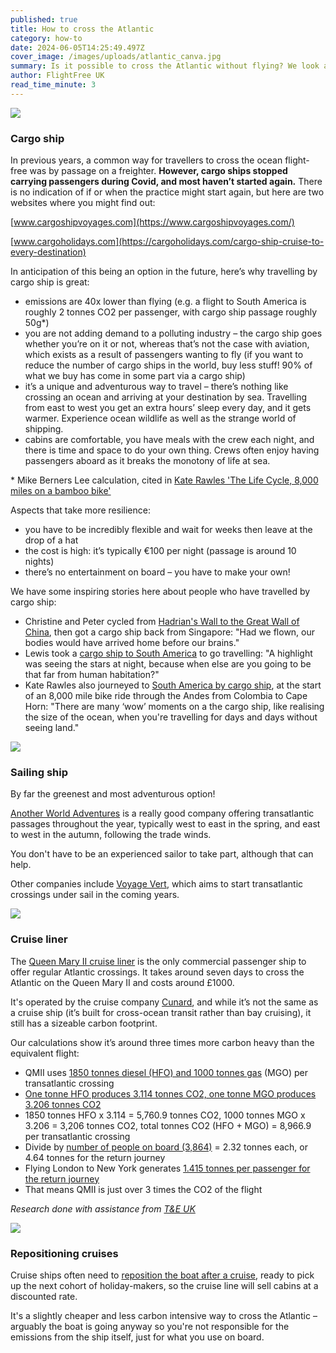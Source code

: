 ```yaml
---
published: true
title: How to cross the Atlantic
category: how-to
date: 2024-06-05T14:25:49.497Z
cover_image: /images/uploads/atlantic_canva.jpg
summary: Is it possible to cross the Atlantic without flying? We look at the options.
author: FlightFree UK
read_time_minute: 3
---
```

![](/images/uploads/cargo-ship-canva.jpg)

### Cargo ship

In previous years, a common way for travellers to cross the ocean flight-free was by passage on a freighter. **However, cargo ships stopped carrying passengers during Covid, and most haven’t started again.** There is no indication of if or when the practice might start again, but here are two websites where you might find out: 

[www.cargoshipvoyages.com](https://www.cargoshipvoyages.com/)

[www.cargoholidays.com](https://cargoholidays.com/cargo-ship-cruise-to-every-destination)

In anticipation of this being an option in the future, here’s why travelling by cargo ship is great:

* emissions are 40x lower than flying (e.g. a flight to South America is roughly 2 tonnes CO2 per passenger, with cargo ship passage roughly 50g*)
* you are not adding demand to a polluting industry – the cargo ship goes whether you’re on it or not, whereas that’s not the case with aviation, which exists as a result of passengers wanting to fly (if you want to reduce the number of cargo ships in the world, buy less stuff! 90% of what we buy has come in some part via a cargo ship)
* it’s a unique and adventurous way to travel – there’s nothing like crossing an ocean and arriving at your destination by sea. Travelling from east to west you get an extra hours’ sleep every day, and it gets warmer. Experience ocean wildlife as well as the strange world of shipping.
* cabins are comfortable, you have meals with the crew each night, and there is time and space to do your own thing. Crews often enjoy having passengers aboard as it breaks the monotony of life at sea. 

\* Mike Berners Lee calculation, cited in [Kate Rawles 'The Life Cycle, 8,000 miles on a bamboo bike'](https://www.iconbooks.com/ib-title/the-life-cycle/)

Aspects that take more resilience:

* you have to be incredibly flexible and wait for weeks then leave at the drop of a hat
* the cost is high: it’s typically €100 per night (passage is around 10 nights) 
* there’s no entertainment on board – you have to make your own!

We have some inspiring stories here about people who have travelled by cargo ship: 

* Christine and Peter cycled from [Hadrian's Wall to the Great Wall of China](/post/wall-to-wall-without-flying/), then got a cargo ship back from Singapore: "Had we flown, our bodies would have arrived home before our brains."
* Lewis took a [cargo ship to South America](/podcast_transcripts/podcast-interview-lewis-mcneill/) to go travelling: "A highlight was seeing the stars at night, because when else are you going to be that far from human habitation?"
* Kate Rawles also journeyed to [South America by cargo ship](/podcast_transcripts/podcast-series-episode-4-transatlantic-travel/), at the start of an 8,000 mile bike ride through the Andes from Colombia to Cape Horn: "There are many ‘wow’ moments on a the cargo ship, like realising the size of the ocean, when you're travelling for days and days without seeing land."

![](/images/uploads/sailing-ship_canva.jpg)

### Sailing ship

By far the greenest and most adventurous option! 

[A﻿nother World Adventures](https://www.anotherworldadventures.com/sail-across-atlantic-ocean-transatlantic-sailing-voyages/) is a really good company offering transatlantic passages throughout the year, typically west to east in the spring, and east to west in the autumn, following the trade winds.

Y﻿ou don't have to be an experienced sailor to take part, although that can help.

O﻿ther companies include [Voyage Vert](https://www.voyagevert.org/project/), which aims to start transatlantic crossings under sail in the coming years.

![](/images/uploads/queen-mary-2_canva.jpg)

### Cruise liner

The [Queen Mary II cruise liner](https://www.cunard.com/en-gb/cruise-ships/queen-mary-2/9) is the only commercial passenger ship to offer regular Atlantic crossings. It takes around seven days to cross the Atlantic on the Queen Mary II and costs around £1000.  

It's operated by the cruise company [Cunard](https://www.cunard.com/en-gb/cruise-destinations/transatlantic-cruises/what-is-a-transatlantic-cruise), and while it’s not the same as a cruise ship (it’s built for cross-ocean transit rather than bay cruising), it still has a sizeable carbon footprint. 

Our calculations show it’s around three times more carbon heavy than the equivalent flight:

* QMII uses [1850 tonnes diesel (HFO) and 1000 tonnes gas](http://www.queenmarycruises.net/rms-queen-mary-2-ship/) (MGO) per transatlantic crossing
* [One tonne HFO produces 3.114 tonnes CO2, one tonne MGO produces 3.206 tonnes CO2](https://data.consilium.europa.eu/doc/document/PE-26-2023-INIT/en/pdf)
* 1850 tonnes HFO x 3.114 = 5,760.9 tonnes CO2, 1000 tonnes MGO x 3.206 = 3,206 tonnes CO2, total tonnes CO2 (HFO + MGO) = 8,966.9 per transatlantic crossing 
* Divide by [number of people on board (3,864)](https://www.cunard.com/en-gb/cruise-ships/queen-mary-2/9) = 2.32 tonnes each, or 4.64 tonnes for the return journey
* Flying London to New York generates [1.415 tonnes per passenger for the return journey](https://flightemissionmap.org/#London/51.50,-0.13/127/20000)
* That means QMII is just over 3 times the CO2 of the flight 

*Research done with assistance from [T&E UK](https://www.transportenvironment.org/)*

![](/images/uploads/cruise-ship_canva.jpg)

### R﻿epositioning cruises

C﻿ruise ships often need to [reposition the boat after a cruise](https://thepointsguy.com/guide/repositioning-cruises/), ready to pick up the next cohort of holiday-makers, so the cruise line will sell cabins at a discounted rate. 

It's a slightly cheaper and less carbon intensive way to cross the Atlantic – arguably the boat is going anyway so you're not responsible for the emissions from the ship itself, just for what you use on board.